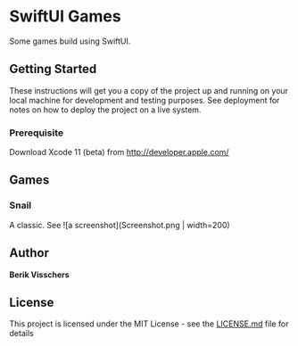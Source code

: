 
# SwiftUI Games

Some games build using SwiftUI.

## Getting Started

These instructions will get you a copy of the project up and running on your local machine for development and testing purposes. See deployment for notes on how to deploy the project on a live system.

### Prerequisite

Download Xcode 11 (beta) from http://developer.apple.com/

## Games

### Snail

A classic. See ![a screenshot](Screenshot.png | width=200)

## Author

**Berik Visschers**

## License

This project is licensed under the MIT License - see the [LICENSE.md](LICENSE.md) file for details

